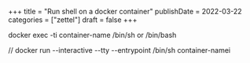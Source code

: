 +++
title = "Run shell on a docker container"
publishDate = 2022-03-22
categories = ["zettel"]
draft = false
+++

docker exec -ti container-name /bin/sh or /bin/bash

//
docker run --interactive --tty --entrypoint /bin/sh container-namei
